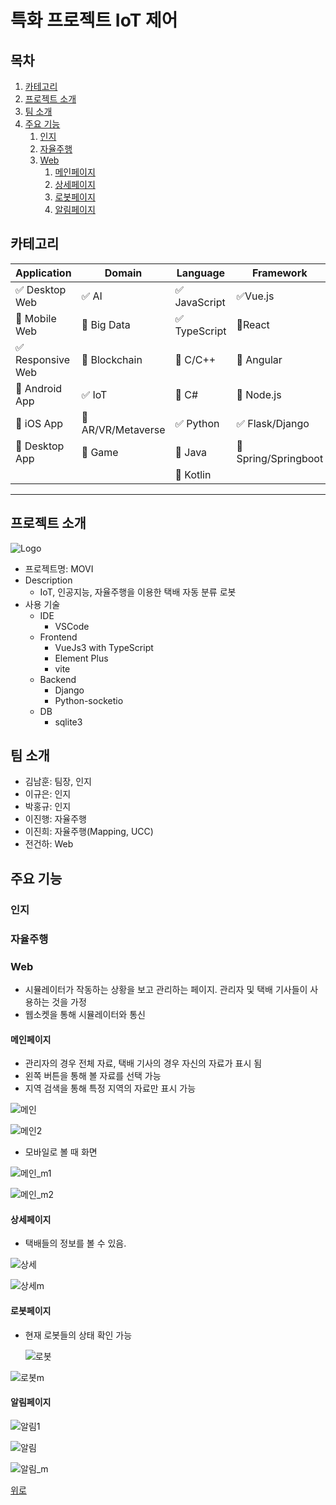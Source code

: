 # 특화 프로젝트 IoT 제어

## 목차

1. [카테고리](#카테고리)
2. [프로젝트 소개](#프로젝트-소개)
3. [팀 소개](#팀-소개)
4. [주요 기능](#주요-기능)
   1. [인지](#인지)
   1. [자율주행](#자율주행)
   2. [Web](#web)
      1. [메인페이지](#메인페이지)
      2. [상세페이지](#상세페이지)
      3. [로봇페이지](#로봇페이지)
      4. [알림페이지](#알림페이지)

## 카테고리

| Application | Domain | Language | Framework |
| ---- | ---- | ---- | ---- |
| :white_check_mark: Desktop Web | :white_check_mark: AI | :white_check_mark: JavaScript | :white_check_mark:Vue.js |
| :black_square_button: Mobile Web | :black_square_button: Big Data | :white_check_mark: TypeScript | :black_square_button:React |
| :white_check_mark: Responsive Web | :black_square_button: Blockchain | :black_square_button: C/C++ | :black_square_button: Angular |
| :black_square_button: Android App | :white_check_mark: IoT | :black_square_button: C# | :black_square_button: Node.js |
| :black_square_button: iOS App | :black_square_button: AR/VR/Metaverse | :white_check_mark: Python | :white_check_mark: Flask/Django |
| :black_square_button: Desktop App | :black_square_button: Game | :black_square_button: Java | :black_square_button: Spring/Springboot |
| | | :black_square_button: Kotlin | |

---

## 프로젝트 소개


![Logo](https://lab.ssafy.com/s06-iot-control-sub2/S06P22A501/uploads/b71a9d785a2a244fe3cf7cde84f9aca3/Logo.png)

* 프로젝트명: MOVI
* Description
  * IoT, 인공지능, 자율주행을 이용한 택배 자동 분류 로봇
* 사용 기술
  * IDE
    * VSCode
  * Frontend
    * VueJs3 with TypeScript
    * Element Plus
    * vite
  * Backend
    * Django
    * Python-socketio
  * DB
    * sqlite3

## 팀 소개

* 김남훈: 팀장, 인지
* 이규은: 인지
* 박홍규: 인지
* 이진행: 자율주행
* 이진희: 자율주행(Mapping, UCC)
* 전건하: Web

## 주요 기능

### 인지

### 자율주행

### Web

* 시뮬레이터가 작동하는 상황을 보고 관리하는 페이지. 관리자 및 택배 기사들이 사용하는 것을 가정
* 웹소켓을 통해 시뮬레이터와 통신

#### 메인페이지

- 관리자의 경우 전체 자료, 택배 기사의 경우 자신의 자료가 표시 됨
- 왼쪽 버튼을 통해 볼 자료를 선택 가능
- 지역 검색을 통해 특정 지역의 자료만 표시 가능

![메인](https://lab.ssafy.com/s06-iot-control-sub2/S06P22A501/uploads/dd7c55d1fea4798169f901cd359fafe2/%EB%A9%94%EC%9D%B8.png)

![메인2](https://lab.ssafy.com/s06-iot-control-sub2/S06P22A501/uploads/12f166ca4ca0b8c91fea60ab2f71d05f/%EB%A9%94%EC%9D%B82.png)

- 모바일로 볼 때 화면

![메인_m1](https://lab.ssafy.com/s06-iot-control-sub2/S06P22A501/uploads/688b90b29140653646098259eb381b1a/%EB%A9%94%EC%9D%B8_m1.png)

![메인_m2](https://lab.ssafy.com/s06-iot-control-sub2/S06P22A501/uploads/88f073babd8218c9e59f56cfff26f46b/%EB%A9%94%EC%9D%B8_m2.png)

#### 상세페이지

- 택배들의 정보를 볼 수 있음.

![상세](https://lab.ssafy.com/s06-iot-control-sub2/S06P22A501/uploads/be97444d3d4feed61edb65a30c6fb05c/%EC%83%81%EC%84%B8.png)

![상세m](https://lab.ssafy.com/s06-iot-control-sub2/S06P22A501/uploads/6c38f1738b24c82f9d25826952ac8354/%EC%83%81%EC%84%B8m.png)

#### 로봇페이지

- 현재 로봇들의 상태 확인 가능

  ![로봇](https://lab.ssafy.com/s06-iot-control-sub2/S06P22A501/uploads/886e6f8cfd98efda18fca2332cb90f8f/%EB%A1%9C%EB%B4%87.png)

![로봇m](https://lab.ssafy.com/s06-iot-control-sub2/S06P22A501/uploads/9c19ed0ae9aee0ddbe8414ba1f97462b/%EB%A1%9C%EB%B4%87m.png)

#### 알림페이지

![알림1](https://lab.ssafy.com/s06-iot-control-sub2/S06P22A501/uploads/113cf2aeb4922b3d21d9a03b3f1cdf42/%EC%95%8C%EB%A6%BC1.png)

![알림](https://lab.ssafy.com/s06-iot-control-sub2/S06P22A501/uploads/cf38db288a408715d37a0cd5012f061a/%EC%95%8C%EB%A6%BC.png)

![알림_m](https://lab.ssafy.com/s06-iot-control-sub2/S06P22A501/uploads/d2e41ad863098ce2ff0302811ba3f65e/%EC%95%8C%EB%A6%BC_m.png)

[위로](#목차)

